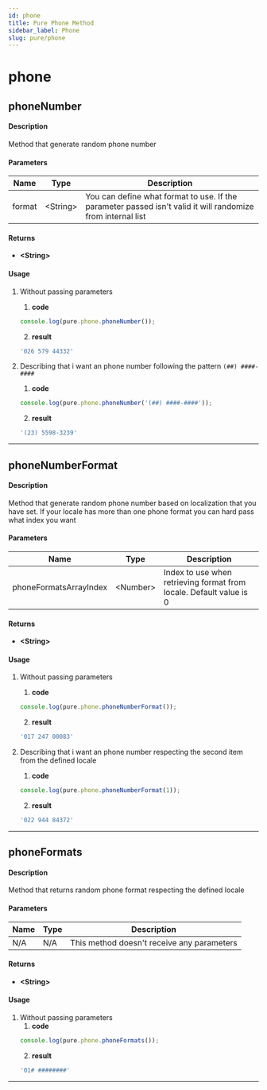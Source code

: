 ```yaml
---
id: phone
title: Pure Phone Method
sidebar_label: Phone
slug: pure/phone
---
```


# phone

## phoneNumber

#### Description
Method that generate random phone number
#### Parameters
| Name   | Type      | Description                                                                                                 |
| ------ | --------- | ----------------------------------------------------------------------------------------------------------- |
| format | <String\> | You can define what format to use. If the parameter passed isn't valid it will randomize from internal list |
#### Returns
- **<String\>**
#### Usage
1. Without passing parameters
    1. **code**
    ```js
    console.log(pure.phone.phoneNumber());
    ```
    2. **result**
    ```js
    '026 579 44332'
    ```

2. Describing that i want an phone number following the pattern `(##) ####-####`
    1. **code**
    ```js
    console.log(pure.phone.phoneNumber('(##) ####-####'));
    ```
    2. **result**
    ```js
    '(23) 5598-3239'
    ```

------------------------------------------------------------------------------

## phoneNumberFormat

#### Description
Method that generate random phone number based on localization that you have set. If your locale has more than one phone format you can hard pass what index you want
#### Parameters
| Name                   | Type      | Description                                                         |
| ---------------------- | --------- | ------------------------------------------------------------------- |
| phoneFormatsArrayIndex | <Number\> | Index to use when retrieving format from locale. Default value is 0 |
#### Returns
- **<String\>**
#### Usage
1. Without passing parameters
    1. **code**
    ```js
    console.log(pure.phone.phoneNumberFormat());
    ```
    2. **result**
    ```js
    '017 247 00083'
    ```

2. Describing that i want an phone number respecting the second item from the defined locale
    1. **code**
    ```js
    console.log(pure.phone.phoneNumberFormat(1));
    ```
    2. **result**
    ```js
    '022 944 84372'
    ```

------------------------------------------------------------------------------

## phoneFormats

#### Description
Method that returns random phone format respecting the defined locale
#### Parameters
| Name          | Type          | Description                                |
| ------------- | ------------- | ------------------------------------------ |
| N/A           | N/A           | This method doesn't receive any parameters |
#### Returns
- **<String\>**
#### Usage
1. Without passing parameters
    1. **code**
    ```js
    console.log(pure.phone.phoneFormats());
    ```
    2. **result**
    ```js
    '01# ########'
    ```

------------------------------------------------------------------------------
